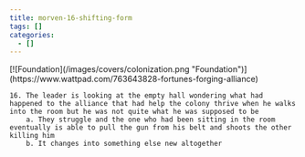 ```yaml
---
title: morven-16-shifting-form
tags: []
categories:
  - []
---
```

<!-- more -->
<div class="center">[![Foundation](/images/covers/colonization.png "Foundation")](https://www.wattpad.com/763643828-fortunes-forging-alliance)</div>

	16. The leader is looking at the empty hall wondering what had happened to the alliance that had help the colony thrive when he walks into the room but he was not quite what he was supposed to be
		a. They struggle and the one who had been sitting in the room eventually is able to pull the gun from his belt and shoots the other killing him
		b. It changes into something else new altogether